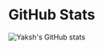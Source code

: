 # GitHub Stats
![Yaksh's GitHub stats](https://github-readme-stats.vercel.app/api?username=YakshHaranwala&show_icons=true&theme=dracula&count_private=true)

